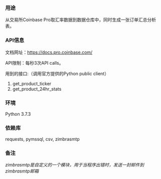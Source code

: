 ### 用途
从交易所Coinbase Pro取汇率数据到数据仓库中，同时生成一张订单汇总分析表。

### API信息
文档网址：https://docs.pro.coinbase.com/

API限制：每秒3次API calls。

用到的接口:（调用官方提供的Python public client）
1. get_product_ticker 
2. get_product_24hr_stats  

### 环境
Python 3.7.3

### 依赖库
requests, pymssql, csv, zimbrasmtp

### 备注
*zimbrasmtp是自定义的一个模块，用于当程序出错时，发送一封邮件到zimbrasmtp邮箱*

